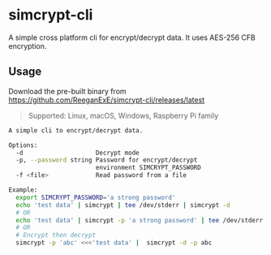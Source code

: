 # simcrypt-cli

A simple cross platform cli for encrypt/decrypt data.
It uses AES-256 CFB encryption.

## Usage

Download the pre-built binary from https://github.com/ReeganExE/simcrypt-cli/releases/latest
> Supported: Linux, macOS, Windows, Raspberry Pi family

```sh
A simple cli to encrypt/decrypt data.

Options:
  -d                    Decrypt mode
  -p, --password string Password for encrypt/decrypt
                        environment SIMCRYPT_PASSWORD
  -f <file>             Read password from a file

Example:
  export SIMCRYPT_PASSWORD='a strong password'
  echo 'test data' | simcrypt | tee /dev/stderr | simcrypt -d
  # OR
  echo 'test data' | simcrypt -p 'a strong password' | tee /dev/stderr | simcrypt -d -p 'a strong password'
  # OR
  # Encrypt then decrypt
  simcrypt -p 'abc' <<<'test data' |  simcrypt -d -p abc
```

